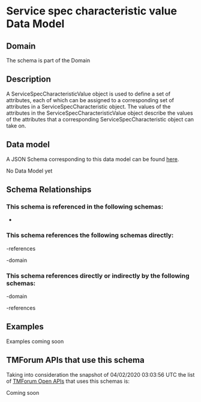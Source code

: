 # Service spec characteristic value Data Model

## Domain

The  schema is part of the  Domain

## Description

A ServiceSpecCharacteristicValue object is used to define a set of attributes, each of which can be assigned to a corresponding set of attributes in a ServiceSpecCharacteristic object. The values of the attributes in the ServiceSpecCharacteristicValue object describe the values of the attributes that a corresponding ServiceSpecCharacteristic object can take on.

## Data model

A JSON Schema corresponding to this data model can be found
[here](https://github.com/tmforum-rand/schemas/blob/candidates/Service/ServiceSpecCharacteristicValue.schema.json).

No Data Model yet

## Schema Relationships

### This schema is referenced in the following schemas:

-

### This schema references the following schemas directly:

-references

-domain

### This schema references directly or indirectly by the following schemas:

-domain

-references



## Examples

Examples coming soon

## TMForum APIs that use this schema

Taking into consideration the snapshot of 04/02/2020 03:03:56 UTC the list of [TMForum Open APIs](https://www.tmforum.org/open-apis/) that uses this schemas is:

Coming soon
